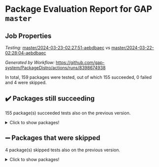 # Package Evaluation Report for GAP `master`

## Job Properties

*Testing:* [master/2024-03-23-02:27:51-aebdbaec](https://github.com/gap-system/PackageDistro/blob/data/reports/master/2024-03-23-02:27:51-aebdbaec) vs [master/2024-03-22-02:28:04-aebdbaec](https://github.com/gap-system/PackageDistro/blob/data/reports/master/2024-03-22-02:28:04-aebdbaec)

*Generated by Workflow:* https://github.com/gap-system/PackageDistro/actions/runs/8398674938

In total, 159 packages were tested, out of which 155 succeeded, 0 failed and 4 were skipped.

## :heavy_check_mark: Packages still succeeding

155 package(s) succeeded tests also on the previous version.
<details><summary>Click to show packages!</summary>

- 4ti2interface 2023.02-04 [(success)](https://github.com/gap-system/PackageDistro/actions/runs/8398674938/job/23003942774)
- ace 5.6.2 [(success)](https://github.com/gap-system/PackageDistro/actions/runs/8398674938/job/23003943951)
- aclib 1.3.2 [(success)](https://github.com/gap-system/PackageDistro/actions/runs/8398674938/job/23003944396)
- agt 0.3.1 [(success)](https://github.com/gap-system/PackageDistro/actions/runs/8398674938/job/23003944800)
- alnuth 3.2.1 [(success)](https://github.com/gap-system/PackageDistro/actions/runs/8398674938/job/23003945060)
- anupq 3.3.0 [(success)](https://github.com/gap-system/PackageDistro/actions/runs/8398674938/job/23003946695)
- atlasrep 2.1.8 [(success)](https://github.com/gap-system/PackageDistro/actions/runs/8398674938/job/23003946834)
- autodoc 2023.06.19 [(success)](https://github.com/gap-system/PackageDistro/actions/runs/8398674938/job/23003946943)
- automata 1.15 [(success)](https://github.com/gap-system/PackageDistro/actions/runs/8398674938/job/23003947049)
- automgrp 1.3.2 [(success)](https://github.com/gap-system/PackageDistro/actions/runs/8398674938/job/23003947149)
- autpgrp 1.11 [(success)](https://github.com/gap-system/PackageDistro/actions/runs/8398674938/job/23003947236)
- cap 2024.03-03 [(success)](https://github.com/gap-system/PackageDistro/actions/runs/8398674938/job/23003947313)
- caratinterface 2.3.6 [(success)](https://github.com/gap-system/PackageDistro/actions/runs/8398674938/job/23003947390)
- cddinterface 2022.11.01 [(success)](https://github.com/gap-system/PackageDistro/actions/runs/8398674938/job/23003947508)
- circle 1.6.6 [(success)](https://github.com/gap-system/PackageDistro/actions/runs/8398674938/job/23003947599)
- classicpres 1.22 [(success)](https://github.com/gap-system/PackageDistro/actions/runs/8398674938/job/23003947701)
- cohomolo 1.6.11 [(success)](https://github.com/gap-system/PackageDistro/actions/runs/8398674938/job/23003947835)
- congruence 1.2.5 [(success)](https://github.com/gap-system/PackageDistro/actions/runs/8398674938/job/23003947945)
- corelg 1.56 [(success)](https://github.com/gap-system/PackageDistro/actions/runs/8398674938/job/23003948053)
- crime 1.6 [(success)](https://github.com/gap-system/PackageDistro/actions/runs/8398674938/job/23003948157)
- crisp 1.4.6 [(success)](https://github.com/gap-system/PackageDistro/actions/runs/8398674938/job/23003948249)
- crypting 0.10.4 [(success)](https://github.com/gap-system/PackageDistro/actions/runs/8398674938/job/23003948337)
- cryst 4.1.27 [(success)](https://github.com/gap-system/PackageDistro/actions/runs/8398674938/job/23003948425)
- crystcat 1.1.10 [(success)](https://github.com/gap-system/PackageDistro/actions/runs/8398674938/job/23003948523)
- ctbllib 1.3.9 [(success)](https://github.com/gap-system/PackageDistro/actions/runs/8398674938/job/23003948600)
- cubefree 1.19 [(success)](https://github.com/gap-system/PackageDistro/actions/runs/8398674938/job/23003948678)
- curlinterface 2.3.2 [(success)](https://github.com/gap-system/PackageDistro/actions/runs/8398674938/job/23003948768)
- cvec 2.8.1 [(success)](https://github.com/gap-system/PackageDistro/actions/runs/8398674938/job/23003948853)
- datastructures 0.3.0 [(success)](https://github.com/gap-system/PackageDistro/actions/runs/8398674938/job/23003948938)
- deepthought 1.0.6 [(success)](https://github.com/gap-system/PackageDistro/actions/runs/8398674938/job/23003949028)
- design 1.8 [(success)](https://github.com/gap-system/PackageDistro/actions/runs/8398674938/job/23003949106)
- difsets 2.3.1 [(success)](https://github.com/gap-system/PackageDistro/actions/runs/8398674938/job/23003949196)
- digraphs 1.7.1 [(success)](https://github.com/gap-system/PackageDistro/actions/runs/8398674938/job/23003949285)
- edim 1.3.8 [(success)](https://github.com/gap-system/PackageDistro/actions/runs/8398674938/job/23003949374)
- example 4.3.4 [(success)](https://github.com/gap-system/PackageDistro/actions/runs/8398674938/job/23003949471)
- examplesforhomalg 2023.10-01 [(success)](https://github.com/gap-system/PackageDistro/actions/runs/8398674938/job/23003949550)
- factint 1.6.3 [(success)](https://github.com/gap-system/PackageDistro/actions/runs/8398674938/job/23003949649)
- ferret 1.0.10 [(success)](https://github.com/gap-system/PackageDistro/actions/runs/8398674938/job/23003949732)
- fga 1.5.0 [(success)](https://github.com/gap-system/PackageDistro/actions/runs/8398674938/job/23003949828)
- fining 1.5.6 [(success)](https://github.com/gap-system/PackageDistro/actions/runs/8398674938/job/23003949916)
- float 1.0.4 [(success)](https://github.com/gap-system/PackageDistro/actions/runs/8398674938/job/23003950013)
- format 1.4.4 [(success)](https://github.com/gap-system/PackageDistro/actions/runs/8398674938/job/23003950124)
- forms 1.2.9 [(success)](https://github.com/gap-system/PackageDistro/actions/runs/8398674938/job/23003950225)
- fplsa 1.2.6 [(success)](https://github.com/gap-system/PackageDistro/actions/runs/8398674938/job/23003950329)
- fr 2.4.13 [(success)](https://github.com/gap-system/PackageDistro/actions/runs/8398674938/job/23003950415)
- francy 2.0.3 [(success)](https://github.com/gap-system/PackageDistro/actions/runs/8398674938/job/23003950512)
- fwtree 1.3 [(success)](https://github.com/gap-system/PackageDistro/actions/runs/8398674938/job/23003950612)
- gapdoc 1.6.7 [(success)](https://github.com/gap-system/PackageDistro/actions/runs/8398674938/job/23003950718)
- gauss 2023.02-04 [(success)](https://github.com/gap-system/PackageDistro/actions/runs/8398674938/job/23003950823)
- gaussforhomalg 2023.11-01 [(success)](https://github.com/gap-system/PackageDistro/actions/runs/8398674938/job/23003950924)
- gbnp 1.0.5 [(success)](https://github.com/gap-system/PackageDistro/actions/runs/8398674938/job/23003951006)
- generalizedmorphismsforcap 2024.01-01 [(success)](https://github.com/gap-system/PackageDistro/actions/runs/8398674938/job/23003951098)
- genss 1.6.8 [(success)](https://github.com/gap-system/PackageDistro/actions/runs/8398674938/job/23003951206)
- gradedmodules 2024.01-01 [(success)](https://github.com/gap-system/PackageDistro/actions/runs/8398674938/job/23003951323)
- gradedringforhomalg 2023.08-01 [(success)](https://github.com/gap-system/PackageDistro/actions/runs/8398674938/job/23003951417)
- grape 4.9.0 [(success)](https://github.com/gap-system/PackageDistro/actions/runs/8398674938/job/23003951500)
- groupoids 1.74 [(success)](https://github.com/gap-system/PackageDistro/actions/runs/8398674938/job/23003951601)
- grpconst 2.6.5 [(success)](https://github.com/gap-system/PackageDistro/actions/runs/8398674938/job/23003951686)
- guarana 0.96.3 [(success)](https://github.com/gap-system/PackageDistro/actions/runs/8398674938/job/23003951769)
- guava 3.19 [(success)](https://github.com/gap-system/PackageDistro/actions/runs/8398674938/job/23003951850)
- hap 1.62 [(success)](https://github.com/gap-system/PackageDistro/actions/runs/8398674938/job/23003951920)
- hapcryst 0.1.15 [(success)](https://github.com/gap-system/PackageDistro/actions/runs/8398674938/job/23003952028)
- hecke 1.5.3 [(success)](https://github.com/gap-system/PackageDistro/actions/runs/8398674938/job/23003952140)
- help 4.0 [(success)](https://github.com/gap-system/PackageDistro/actions/runs/8398674938/job/23003952238)
- homalg 2024.01-01 [(success)](https://github.com/gap-system/PackageDistro/actions/runs/8398674938/job/23003952331)
- homalgtocas 2023.11-01 [(success)](https://github.com/gap-system/PackageDistro/actions/runs/8398674938/job/23003952438)
- idrel 2.46 [(success)](https://github.com/gap-system/PackageDistro/actions/runs/8398674938/job/23003952524)
- images 1.3.2 [(success)](https://github.com/gap-system/PackageDistro/actions/runs/8398674938/job/23003952628)
- intpic 0.3.0 [(success)](https://github.com/gap-system/PackageDistro/actions/runs/8398674938/job/23003952764)
- io 4.8.2 [(success)](https://github.com/gap-system/PackageDistro/actions/runs/8398674938/job/23003952880)
- io_forhomalg 2023.02-04 [(success)](https://github.com/gap-system/PackageDistro/actions/runs/8398674938/job/23003953003)
- irredsol 1.4.4 [(success)](https://github.com/gap-system/PackageDistro/actions/runs/8398674938/job/23003953118)
- json 2.2.0 [(success)](https://github.com/gap-system/PackageDistro/actions/runs/8398674938/job/23003953237)
- jupyterkernel 1.5.0 [(success)](https://github.com/gap-system/PackageDistro/actions/runs/8398674938/job/23003953363)
- jupyterviz 1.5.6 [(success)](https://github.com/gap-system/PackageDistro/actions/runs/8398674938/job/23003953485)
- kan 1.37 [(success)](https://github.com/gap-system/PackageDistro/actions/runs/8398674938/job/23003953593)
- kbmag 1.5.11 [(success)](https://github.com/gap-system/PackageDistro/actions/runs/8398674938/job/23003953724)
- laguna 3.9.6 [(success)](https://github.com/gap-system/PackageDistro/actions/runs/8398674938/job/23003953845)
- liealgdb 2.2.1 [(success)](https://github.com/gap-system/PackageDistro/actions/runs/8398674938/job/23003953987)
- liepring 2.8 [(success)](https://github.com/gap-system/PackageDistro/actions/runs/8398674938/job/23003954120)
- liering 2.4.2 [(success)](https://github.com/gap-system/PackageDistro/actions/runs/8398674938/job/23003954249)
- linearalgebraforcap 2024.02-02 [(success)](https://github.com/gap-system/PackageDistro/actions/runs/8398674938/job/23003954373)
- lins 0.9 [(success)](https://github.com/gap-system/PackageDistro/actions/runs/8398674938/job/23003954509)
- localizeringforhomalg 2023.10-01 [(success)](https://github.com/gap-system/PackageDistro/actions/runs/8398674938/job/23003954627)
- loops 3.4.3 [(success)](https://github.com/gap-system/PackageDistro/actions/runs/8398674938/job/23003954781)
- lpres 1.0.3 [(success)](https://github.com/gap-system/PackageDistro/actions/runs/8398674938/job/23003954925)
- majoranaalgebras 1.5.1 [(success)](https://github.com/gap-system/PackageDistro/actions/runs/8398674938/job/23003955099)
- mapclass 1.4.6 [(success)](https://github.com/gap-system/PackageDistro/actions/runs/8398674938/job/23003955223)
- matgrp 0.70 [(success)](https://github.com/gap-system/PackageDistro/actions/runs/8398674938/job/23003955389)
- matricesforhomalg 2024.02-01 [(success)](https://github.com/gap-system/PackageDistro/actions/runs/8398674938/job/23003955534)
- modisom 2.5.4 [(success)](https://github.com/gap-system/PackageDistro/actions/runs/8398674938/job/23003955670)
- modulepresentationsforcap 2024.01-04 [(success)](https://github.com/gap-system/PackageDistro/actions/runs/8398674938/job/23003955803)
- modules 2024.01-01 [(success)](https://github.com/gap-system/PackageDistro/actions/runs/8398674938/job/23003955916)
- monoidalcategories 2024.02-04 [(success)](https://github.com/gap-system/PackageDistro/actions/runs/8398674938/job/23003956043)
- nconvex 2022.09-01 [(success)](https://github.com/gap-system/PackageDistro/actions/runs/8398674938/job/23003956131)
- nilmat 1.4.2 [(success)](https://github.com/gap-system/PackageDistro/actions/runs/8398674938/job/23003956229)
- nock 1.5 [(success)](https://github.com/gap-system/PackageDistro/actions/runs/8398674938/job/23003956304)
- normalizinterface 1.3.6 [(success)](https://github.com/gap-system/PackageDistro/actions/runs/8398674938/job/23003956406)
- nq 2.5.11 [(success)](https://github.com/gap-system/PackageDistro/actions/runs/8398674938/job/23003956490)
- numericalsgps 1.3.1 [(success)](https://github.com/gap-system/PackageDistro/actions/runs/8398674938/job/23003956607)
- openmath 11.5.3 [(success)](https://github.com/gap-system/PackageDistro/actions/runs/8398674938/job/23003956695)
- orb 4.9.0 [(success)](https://github.com/gap-system/PackageDistro/actions/runs/8398674938/job/23003956791)
- packagemanager 1.4.3 [(success)](https://github.com/gap-system/PackageDistro/actions/runs/8398674938/job/23003956892)
- patternclass 2.4.3 [(success)](https://github.com/gap-system/PackageDistro/actions/runs/8398674938/job/23003956988)
- permut 2.0.5 [(success)](https://github.com/gap-system/PackageDistro/actions/runs/8398674938/job/23003957069)
- polenta 1.3.10 [(success)](https://github.com/gap-system/PackageDistro/actions/runs/8398674938/job/23003957186)
- polymaking 0.8.7 [(success)](https://github.com/gap-system/PackageDistro/actions/runs/8398674938/job/23003957286)
- primgrp 3.4.4 [(success)](https://github.com/gap-system/PackageDistro/actions/runs/8398674938/job/23003957399)
- profiling 2.5.4 [(success)](https://github.com/gap-system/PackageDistro/actions/runs/8398674938/job/23003957494)
- qdistrnd 0.9.4 [(success)](https://github.com/gap-system/PackageDistro/actions/runs/8398674938/job/23003957601)
- qpa 1.35 [(success)](https://github.com/gap-system/PackageDistro/actions/runs/8398674938/job/23003957689)
- quagroup 1.8.4 [(success)](https://github.com/gap-system/PackageDistro/actions/runs/8398674938/job/23003957781)
- radiroot 2.9 [(success)](https://github.com/gap-system/PackageDistro/actions/runs/8398674938/job/23003957987)
- rcwa 4.7.1 [(success)](https://github.com/gap-system/PackageDistro/actions/runs/8398674938/job/23003958084)
- rds 1.8 [(success)](https://github.com/gap-system/PackageDistro/actions/runs/8398674938/job/23003958205)
- recog 1.4.2 [(success)](https://github.com/gap-system/PackageDistro/actions/runs/8398674938/job/23003958327)
- repndecomp 1.3.0 [(success)](https://github.com/gap-system/PackageDistro/actions/runs/8398674938/job/23003958441)
- repsn 3.1.2 [(success)](https://github.com/gap-system/PackageDistro/actions/runs/8398674938/job/23003958535)
- resclasses 4.7.3 [(success)](https://github.com/gap-system/PackageDistro/actions/runs/8398674938/job/23003958668)
- ringsforhomalg 2023.11-02 [(success)](https://github.com/gap-system/PackageDistro/actions/runs/8398674938/job/23003958780)
- sco 2023.08-01 [(success)](https://github.com/gap-system/PackageDistro/actions/runs/8398674938/job/23003958895)
- scscp 2.4.2 [(success)](https://github.com/gap-system/PackageDistro/actions/runs/8398674938/job/23003959017)
- semigroups 5.3.7 [(success)](https://github.com/gap-system/PackageDistro/actions/runs/8398674938/job/23003959166)
- sglppow 2.4 [(success)](https://github.com/gap-system/PackageDistro/actions/runs/8398674938/job/23003959280)
- sgpviz 0.999.5 [(success)](https://github.com/gap-system/PackageDistro/actions/runs/8398674938/job/23003959407)
- simpcomp 2.1.14 [(success)](https://github.com/gap-system/PackageDistro/actions/runs/8398674938/job/23003959545)
- singular 2023.02.09 [(success)](https://github.com/gap-system/PackageDistro/actions/runs/8398674938/job/23003959653)
- sl2reps 1.1 [(success)](https://github.com/gap-system/PackageDistro/actions/runs/8398674938/job/23003959773)
- sla 1.5.3 [(success)](https://github.com/gap-system/PackageDistro/actions/runs/8398674938/job/23003959886)
- smallgrp 1.5.3 [(success)](https://github.com/gap-system/PackageDistro/actions/runs/8398674938/job/23003959975)
- smallsemi 0.6.13 [(success)](https://github.com/gap-system/PackageDistro/actions/runs/8398674938/job/23003960146)
- sonata 2.9.6 [(success)](https://github.com/gap-system/PackageDistro/actions/runs/8398674938/job/23003960225)
- sophus 1.27 [(success)](https://github.com/gap-system/PackageDistro/actions/runs/8398674938/job/23003960421)
- sotgrps 1.2 [(success)](https://github.com/gap-system/PackageDistro/actions/runs/8398674938/job/23003960499)
- spinsym 1.5.2 [(success)](https://github.com/gap-system/PackageDistro/actions/runs/8398674938/job/23003960569)
- standardff 1.0 [(success)](https://github.com/gap-system/PackageDistro/actions/runs/8398674938/job/23003960658)
- symbcompcc 1.3.2 [(success)](https://github.com/gap-system/PackageDistro/actions/runs/8398674938/job/23003960748)
- thelma 1.3 [(success)](https://github.com/gap-system/PackageDistro/actions/runs/8398674938/job/23003960843)
- tomlib 1.2.11 [(success)](https://github.com/gap-system/PackageDistro/actions/runs/8398674938/job/23003960953)
- toolsforhomalg 2023.11-01 [(success)](https://github.com/gap-system/PackageDistro/actions/runs/8398674938/job/23003961078)
- toric 1.9.5 [(success)](https://github.com/gap-system/PackageDistro/actions/runs/8398674938/job/23003961223)
- toricvarieties 2022.07.13 [(success)](https://github.com/gap-system/PackageDistro/actions/runs/8398674938/job/23003961345)
- transgrp 3.6.5 [(success)](https://github.com/gap-system/PackageDistro/actions/runs/8398674938/job/23003961436)
- typeset 1.2.2 [(success)](https://github.com/gap-system/PackageDistro/actions/runs/8398674938/job/23003961520)
- ugaly 4.1.3 [(success)](https://github.com/gap-system/PackageDistro/actions/runs/8398674938/job/23003961615)
- unipot 1.5 [(success)](https://github.com/gap-system/PackageDistro/actions/runs/8398674938/job/23003961689)
- unitlib 4.2.0 [(success)](https://github.com/gap-system/PackageDistro/actions/runs/8398674938/job/23003961754)
- utils 0.85 [(success)](https://github.com/gap-system/PackageDistro/actions/runs/8398674938/job/23003961834)
- uuid 0.7 [(success)](https://github.com/gap-system/PackageDistro/actions/runs/8398674938/job/23003961911)
- walrus 0.9991 [(success)](https://github.com/gap-system/PackageDistro/actions/runs/8398674938/job/23003961981)
- wedderga 4.10.5 [(success)](https://github.com/gap-system/PackageDistro/actions/runs/8398674938/job/23003962077)
- xmod 2.92 [(success)](https://github.com/gap-system/PackageDistro/actions/runs/8398674938/job/23003962152)
- xmodalg 1.23 [(success)](https://github.com/gap-system/PackageDistro/actions/runs/8398674938/job/23003962244)
- yangbaxter 0.10.3 [(success)](https://github.com/gap-system/PackageDistro/actions/runs/8398674938/job/23003962334)
- zeromqinterface 0.14 [(success)](https://github.com/gap-system/PackageDistro/actions/runs/8398674938/job/23003962443)
</details>

## :heavy_minus_sign: Packages that were skipped

4 package(s) skipped tests also on the previous version.
<details><summary>Click to show packages!</summary>

- browse 1.8.21 [(skipped)](https://github.com/gap-system/PackageDistro/actions/runs/8398674938/job/23003801559)
- itc 1.5.1 [(skipped)](https://github.com/gap-system/PackageDistro/actions/runs/8398674938/job/23003801559)
- polycyclic 2.16 [(skipped)](https://github.com/gap-system/PackageDistro/actions/runs/8398674938/job/23003801559)
- xgap 4.32 [(skipped)](https://github.com/gap-system/PackageDistro/actions/runs/8398674938/job/23003801559)
</details>

